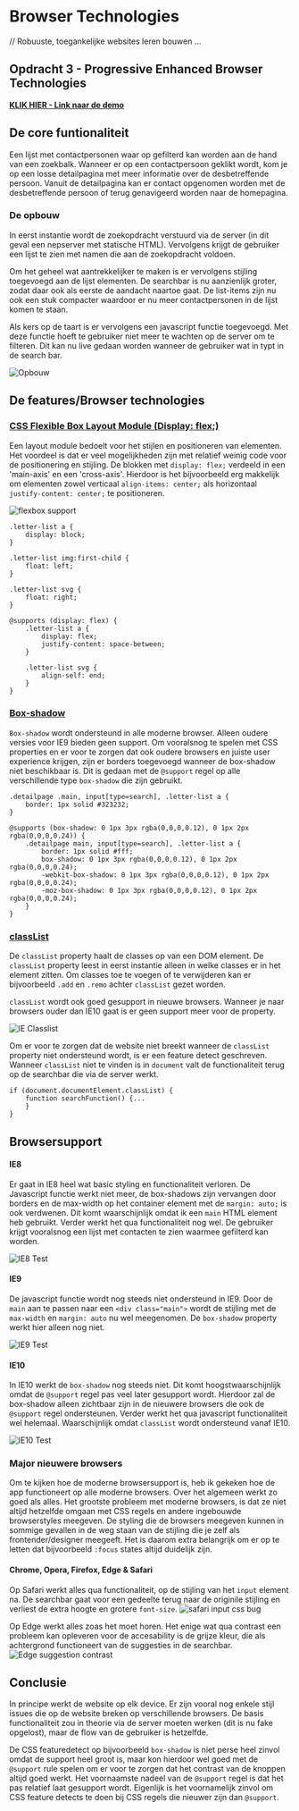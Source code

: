 # Browser Technologies
// Robuuste, toegankelijke websites leren bouwen … 

## Opdracht 3 - Progressive Enhanced Browser Technologies 
**[KLIK HIER - Link naar de demo](https://jamalvr.github.io/browser-technologies/opdracht3/index.html)**

## De core funtionaliteit
Een lijst met contactpersonen waar op gefilterd kan worden aan de hand van een zoekbalk. Wanneer er op een contactpersoon geklikt wordt, kom je op een losse detailpagina met meer informatie over de desbetreffende persoon. Vanuit de detailpagina kan er contact opgenomen worden met de desbetreffende persoon of terug genavigeerd worden naar de homepagina.

### De opbouw
In eerst instantie wordt de zoekopdracht verstuurd via de server (in dit geval een nepserver met statische HTML). Vervolgens krijgt de gebruiker een lijst te zien met namen die aan de zoekopdracht voldoen. 

Om het geheel wat aantrekkelijker te maken is er vervolgens stijling toegevoegd aan de lijst elementen. De searchbar is nu aanzienlijk groter, zodat daar ook als eerste de aandacht naartoe gaat. De list-items zijn nu ook een stuk compacter waardoor er nu meer contactpersonen in de lijst komen te staan.

Als kers op de taart is er vervolgens een javascript functie toegevoegd. Met deze functie hoeft te gebruiker niet meer te wachten op de server om te filteren. Dit kan nu live gedaan worden wanneer de gebruiker wat in typt in de search bar.

![Opbouw](img/opbouw.png)

## De features/Browser technologies
### [CSS Flexible Box Layout Module (Display: flex;)](https://css-tricks.com/snippets/css/a-guide-to-flexbox/)
Een layout module bedoelt voor het stijlen en positioneren van elementen. Het voordeel is dat er veel mogelijkheden zijn met relatief weinig code voor de positionering en stijling. De blokken met `display: flex;` verdeeld in een 'main-axis' en een 'cross-axis'. Hierdoor is het bijvoorbeeld erg makkelijk om elementen zowel verticaal `align-items: center;` als horizontaal `justify-content: center;` te positioneren.

![flexbox support](img/flexsupport.png)

```
.letter-list a {
    display: block;
}

.letter-list img:first-child {
    float: left;
}

.letter-list svg {
    float: right;
}

@supports (display: flex) {
    .letter-list a {
        display: flex;
        justify-content: space-between;
    }

    .letter-list svg { 
        align-self: end;
    }
}
```

### [Box-shadow](https://caniuse.com/#search=box-shadow)
`Box-shadow` wordt ondersteund in alle moderne browser. Alleen oudere versies voor IE9 bieden geen support. Om vooralsnog te spelen met CSS properties en er voor te zorgen dat ook oudere browsers en juiste user experience krijgen, zijn er borders toegevoegd wanneer de box-shadow niet beschikbaar is. Dit is gedaan met de `@support` regel op alle verschillende type `box-shadow` die zijn gebruikt.

```
.detailpage .main, input[type=search], .letter-list a {
    border: 1px solid #323232;
}

@supports (box-shadow: 0 1px 3px rgba(0,0,0,0.12), 0 1px 2px rgba(0,0,0,0.24)) {
    .detailpage main, input[type=search], .letter-list a {
        border: 1px solid #fff;
        box-shadow: 0 1px 3px rgba(0,0,0,0.12), 0 1px 2px rgba(0,0,0,0.24);
        -webkit-box-shadow: 0 1px 3px rgba(0,0,0,0.12), 0 1px 2px rgba(0,0,0,0.24);
        -moz-box-shadow: 0 1px 3px rgba(0,0,0,0.12), 0 1px 2px rgba(0,0,0,0.24);
    }
}
```

### [classList](https://caniuse.com/#search=classlist)
De `classList` property haalt de classes op van een DOM element. De `classList` property leest in eerst instantie alleen in welke classes er in het element zitten. Om classes toe te voegen of te verwijderen kan er bijvoorbeeld `.add` en `.remo` achter `classList` gezet worden. 

`classList` wordt ook goed gesupport in nieuwe browsers. Wanneer je naar browsers ouder dan IE10 gaat is er geen support meer voor de property.

![IE Classlist](img/ieclasslist.png)

Om er voor te zorgen dat de website niet breekt wanneer de `classList` property niet ondersteund wordt, is er een feature detect geschreven. Wanneer `classList` niet te vinden is in `document` valt de functionaliteit terug op de searchbar die via de server werkt.

```
if (document.documentElement.classList) {
    function searchFunction() {...
    }
}
```

## Browsersupport
#### IE8
Er gaat in IE8 heel wat basic styling en functionaliteit verloren. De Javascript functie werkt niet meer, de box-shadows zijn vervangen door borders en de max-width op het container element met de `margin: auto;` is ook verdwenen. Dit komt waarschijnlijk omdat ik een `main` HTML element heb gebruikt. Verder werkt het qua functionaliteit nog wel. De gebruiker krijgt vooralsnog een lijst met contacten te zien waarmee gefilterd kan worden.

![IE8 Test](img/ie8test.png)

#### IE9
De javascript functie wordt nog steeds niet ondersteund in IE9. Door de `main` aan te passen naar een `<div class="main">` wordt de stijling met de `max-width` en `margin: auto` nu wel meegenomen. De `box-shadow` property werkt hier alleen nog niet.

![IE9 Test](img/ie9test.png)

#### IE10
In IE10 werkt de `box-shadow` nog steeds niet. Dit komt hoogstwaarschijnlijk omdat de `@support` regel pas veel later gesupport wordt. Hierdoor zal de box-shadow alleen zichtbaar zijn in de nieuwere browsers die ook de `@support` regel ondersteunen. Verder werkt het qua javascript functionaliteit wel helemaal. Waarschijnlijk omdat `classList` wordt ondersteund vanaf IE10. 

![IE10 Test](img/ie10test.png)

### Major nieuwere browsers
Om te kijken hoe de moderne browsersupport is, heb ik gekeken hoe de app functioneert op alle moderne browsers. Over het algemeen werkt zo goed als alles. Het grootste probleem met moderne browsers, is dat ze niet altijd hetzelfde omgaan met CSS regels en andere ingebouwde browserstyles meegeven. De styling die de browsers meegeven kunnen in sommige gevallen in de weg staan van de stijling die je zelf als frontender/designer meegeeft. Het is daarom extra belangrijk om er op te letten dat bijvoorbeeld `:focus` states altijd duidelijk zijn. 

#### Chrome, Opera, Firefox, Edge & Safari
Op Safari werkt alles qua functionaliteit, op de stijling van het `input` element na. De searchbar gaat voor een gedeelte terug naar de originile stijling en verliest de extra hoogte en grotere `font-size`.
![safari input css bug](img/safaricssbug.png)

Op Edge werkt alles zoas het moet horen. Het enige wat qua contrast een probleem kan opleveren voor de accesability is de grijze kleur, die als achtergrond functioneert van de suggesties in de searchbar.
![Edge suggestion contrast](img/edgecontrast.png)

## Conclusie
In principe werkt de website op elk device. Er zijn vooral nog enkele stijl issues die op de website breken op verschillende browsers. De basis functionaliteit zou in theorie via de server moeten werken (dit is nu fake opgelost), maar de flow van de gebruiker is hetzelfde.

De CSS featuredetect op bijvoorbeeld `box-shadow` is niet perse heel zinvol omdat de support heel groot is, maar kon hierdoor wel goed met de `@support` rule spelen om er voor te zorgen dat het contrast van de knoppen altijd goed werkt. Het voornaamste nadeel van de `@support` regel is dat het pas relatief laat gesupport wordt. Eigenlijk is het voornamelijk zinvol om CSS feature detects te doen bij CSS regels die nieuwer zijn dan `@support`.

 